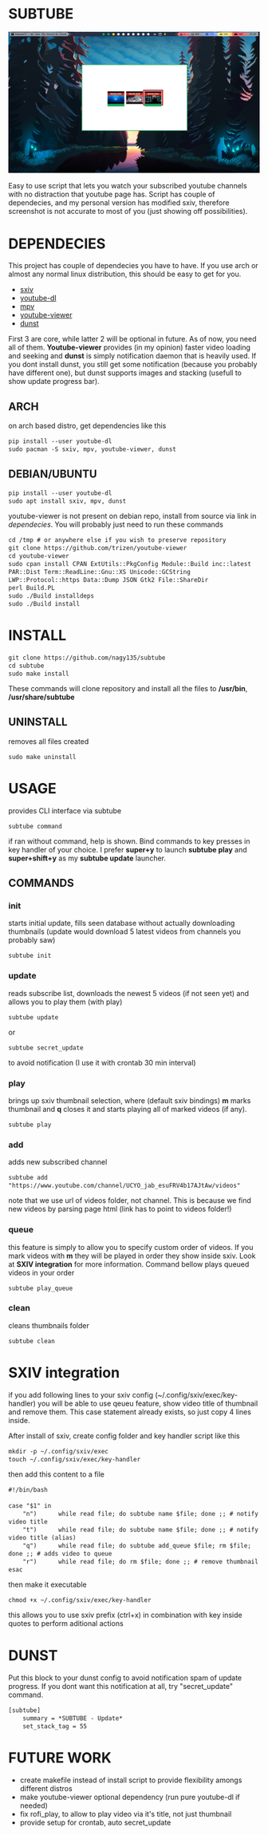 # SUBTUBE
![sxiv picker](sxiv_picker.png)

Easy to use script that lets you watch your subscribed youtube channels with no distraction that youtube page has. Script has couple of dependecies, and my personal version has modified sxiv, therefore screenshot is not accurate to most of you (just showing off possibilities).

# DEPENDECIES

This project has couple of dependecies you have to have. If you use arch or almost any normal linux distribution, this should be easy to get for you.

* [sxiv](https://github.com/muennich/sxiv)
* [youtube-dl](https://github.com/ytdl-org/youtube-dl)
* [mpv](https://github.com/mpv-player/mpv)
* [youtube-viewer](https://github.com/trizen/youtube-viewer)
* [dunst](https://github.com/dunst-project/dunst)

First 3 are core, while latter 2 will be optional in future. As of now, you need all of them.
**Youtube-viewer** provides (in my opinion) faster video loading and seeking and **dunst** is simply notification daemon that is heavily used. If you dont install dunst, you still get some notification (because you probably have different one), but dunst supports images and stacking (usefull to show update progress bar).

## ARCH
on arch based distro, get dependencies like this
```
pip install --user youtube-dl
sudo pacman -S sxiv, mpv, youtube-viewer, dunst
```

## DEBIAN/UBUNTU

```
pip install --user youtube-dl
sudo apt install sxiv, mpv, dunst
```
youtube-viewer is not present on debian repo, install from source via link in *dependecies*. You will probably just need to run these commands

```
cd /tmp # or anywhere else if you wish to preserve repository
git clone https://github.com/trizen/youtube-viewer
cd youtube-viewer
sudo cpan install CPAN ExtUtils::PkgConfig Module::Build inc::latest PAR::Dist Term::ReadLine::Gnu::XS Unicode::GCString LWP::Protocol::https Data::Dump JSON Gtk2 File::ShareDir
perl Build.PL
sudo ./Build installdeps
sudo ./Build install
```

# INSTALL

```
git clone https://github.com/nagy135/subtube
cd subtube
sudo make install
```
These commands will clone repository and install all the files to **/usr/bin**, **/usr/share/subtube**

## UNINSTALL
removes all files created
```
sudo make uninstall
```

# USAGE

provides CLI interface via subtube
```
subtube command
```
if ran without command, help is shown. Bind commands to key presses in key handler of your choice. I prefer **super+y** to launch **subtube play** and **super+shift+y** as my **subtube update** launcher.

## COMMANDS

### init
starts initial update, fills seen database without actually downloading thumbnails (update would download 5 latest videos from channels you probably saw)

```
subtube init
```

### update
reads subscribe list, downloads the newest 5 videos (if not seen yet) and allows you to play them (with play)
```
subtube update
```
or
```
subtube secret_update
```
to avoid notification (I use it with crontab 30 min interval)

### play
brings up sxiv thumbnail selection, where (default sxiv bindings) **m** marks thumbnail and **q** closes it and starts playing all of marked videos (if any).
```
subtube play
```

### add
adds new subscribed channel

```
subtube add "https://www.youtube.com/channel/UCYO_jab_esuFRV4b17AJtAw/videos"
```

note that we use url of videos folder, not channel. This is because we find new videos by parsing page html (link has to point to videos folder!)

### queue
this feature is simply to allow you to specify custom order of videos. If you mark videos with **m** they will be played in order they show inside sxiv. Look at **SXIV integration** for more information. Command bellow plays queued videos in your order
```
subtube play_queue
```


### clean
cleans thumbnails folder

```
subtube clean
```

# SXIV integration
if you add following lines to your sxiv config (~/.config/sxiv/exec/key-handler) you will be able to use qeueu feature, show video title of thumbnail and remove them. This case statement already exists, so just copy 4 lines inside.

After install of sxiv, create config folder and key handler script like this
```
mkdir -p ~/.config/sxiv/exec
touch ~/.config/sxiv/exec/key-handler
```

then add this content to a file

```
#!/bin/bash

case "$1" in
    "n")      while read file; do subtube name $file; done ;; # notify video title
    "t")      while read file; do subtube name $file; done ;; # notify video title (alias)
    "q")      while read file; do subtube add_queue $file; rm $file; done ;; # adds video to queue
    "r")      while read file; do rm $file; done ;; # remove thumbnail
esac
```
then make it executable
```
chmod +x ~/.config/sxiv/exec/key-handler
```

this allows you to use sxiv prefix (ctrl+x) in combination with key inside quotes to perform aditional actions

# DUNST

Put this block to your dunst config to avoid notification spam of update progress. If you dont want this notification at all, try "secret_update" command.

```
[subtube]
    summary = *SUBTUBE - Update*
    set_stack_tag = 55
```

# FUTURE WORK
* create makefile instead of install script to provide flexibility amongs different distros
* make youtube-viewer optional dependency (run pure youtube-dl if needed)
* fix rofi_play, to allow to play video via it's title, not just thumbnail
* provide setup for crontab, auto secret_update
